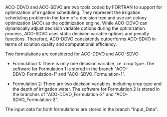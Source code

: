 ACO-DDVO and ACO-SDVO are two tools coded by FORTRAN to support for optimization of irrigation scheduling. They represent the irrigation scheduling problem in the form of a decision tree and use ant colony optimization (ACO) as the optimization engine. While ACO-DDVO can dynamically adjust decision variable options during the optimization process, ACO-SDVO uses static decision variable options and penalty functions. Therefore, ACO-DDVO consistently outperforms ACO-SDVO in terms of solution quality and computational efficiency.

Two formulations are considered for ACO-DDVO and ACO-SDVO:

- Formulation 1: There is only one decision variable, i.e. crop type. The software for Formulation 1 is stored in the branch "ACO-DDVO_Formulation-1" and "ACO-SDVO_Formulation-1".

- Formulation 2: There are two decision variables, including crop type and the depth of irrigation water. The software for Formulation 2 is stored in the branches of "ACO-DDVO_Formulation-2" and "ACO-SDVO_Formulation-2".
 
The input data for both formulations are stored in the branch "Input_Data".
